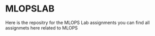 # MLOPSLAB
Here is the repositry for the MLOPS Lab assignments
you can find all assignmets here related to MLOPS
